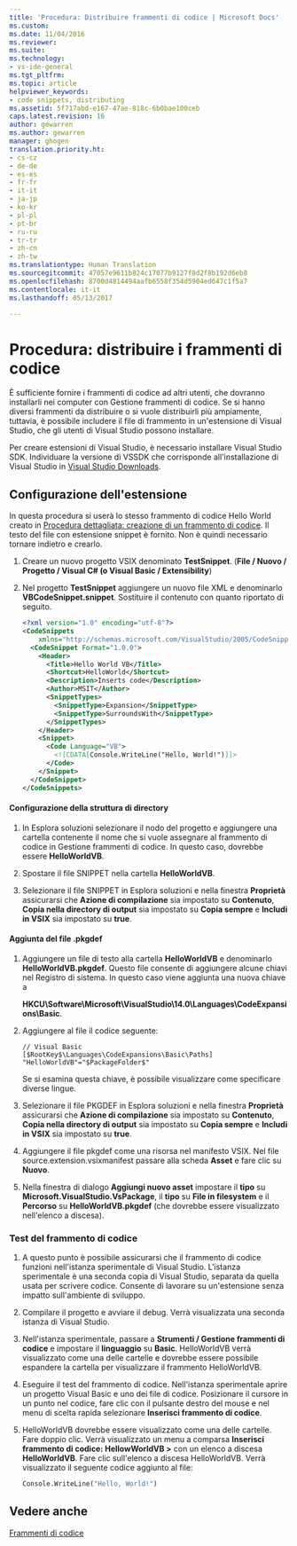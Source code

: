 ```yaml
---
title: 'Procedura: Distribuire frammenti di codice | Microsoft Docs'
ms.custom: 
ms.date: 11/04/2016
ms.reviewer: 
ms.suite: 
ms.technology:
- vs-ide-general
ms.tgt_pltfrm: 
ms.topic: article
helpviewer_keywords:
- code snippets, distributing
ms.assetid: 5f717abd-e167-47ae-818c-6b0bae100ceb
caps.latest.revision: 16
author: gewarren
ms.author: gewarren
manager: ghogen
translation.priority.ht:
- cs-cz
- de-de
- es-es
- fr-fr
- it-it
- ja-jp
- ko-kr
- pl-pl
- pt-br
- ru-ru
- tr-tr
- zh-cn
- zh-tw
ms.translationtype: Human Translation
ms.sourcegitcommit: 47057e9611b824c17077b9127f8d2f8b192d6eb8
ms.openlocfilehash: 8700d4814494aafb6558f354d5904ed647c1f5a7
ms.contentlocale: it-it
ms.lasthandoff: 05/13/2017

---
```

# <a name="how-to-distribute-code-snippets"></a>Procedura: distribuire i frammenti di codice
È sufficiente fornire i frammenti di codice ad altri utenti, che dovranno installarli nei computer con Gestione frammenti di codice. Se si hanno diversi frammenti da distribuire o si vuole distribuirli più ampiamente, tuttavia, è possibile includere il file di frammento in un'estensione di Visual Studio, che gli utenti di Visual Studio possono installare.  

 Per creare estensioni di Visual Studio, è necessario installare Visual Studio SDK. Individuare la versione di VSSDK che corrisponde all'installazione di Visual Studio in [Visual Studio Downloads](https://www.visualstudio.com/downloads/).  

## <a name="setting-up-the-extension"></a>Configurazione dell'estensione  
 In questa procedura si userà lo stesso frammento di codice Hello World creato in [Procedura dettagliata: creazione di un frammento di codice](../ide/walkthrough-creating-a-code-snippet.md). Il testo del file con estensione snippet è fornito. Non è quindi necessario tornare indietro e crearlo.  

1.  Creare un nuovo progetto VSIX denominato **TestSnippet**. (**File / Nuovo / Progetto / Visual C# (o Visual Basic / Extensibility**)  

2.  Nel progetto **TestSnippet** aggiungere un nuovo file XML e denominarlo **VBCodeSnippet.snippet**. Sostituire il contenuto con quanto riportato di seguito.  

    ```xml  
    <?xml version="1.0" encoding="utf-8"?>  
    <CodeSnippets  
        xmlns="http://schemas.microsoft.com/VisualStudio/2005/CodeSnippet">  
      <CodeSnippet Format="1.0.0">  
        <Header>  
          <Title>Hello World VB</Title>  
          <Shortcut>HelloWorld</Shortcut>  
          <Description>Inserts code</Description>  
          <Author>MSIT</Author>  
          <SnippetTypes>  
            <SnippetType>Expansion</SnippetType>  
            <SnippetType>SurroundsWith</SnippetType>  
          </SnippetTypes>  
        </Header>  
        <Snippet>  
          <Code Language="VB">  
            <![CDATA[Console.WriteLine("Hello, World!")]]>  
          </Code>  
        </Snippet>  
      </CodeSnippet>  
    </CodeSnippets>  
    ```  

#### <a name="setting-up-the-directory-structure"></a>Configurazione della struttura di directory  

1.  In Esplora soluzioni selezionare il nodo del progetto e aggiungere una cartella contenente il nome che si vuole assegnare al frammento di codice in Gestione frammenti di codice. In questo caso, dovrebbe essere **HelloWorldVB**.  

2.  Spostare il file SNIPPET nella cartella **HelloWorldVB**.  

3.  Selezionare il file SNIPPET in Esplora soluzioni e nella finestra **Proprietà** assicurarsi che **Azione di compilazione** sia impostato su **Contenuto**, **Copia nella directory di output** sia impostato su **Copia sempre** e **Includi in VSIX** sia impostato su **true**.  

#### <a name="adding-the-pkgdef-file"></a>Aggiunta del file .pkgdef  

1.  Aggiungere un file di testo alla cartella **HelloWorldVB** e denominarlo **HelloWorldVB.pkgdef**. Questo file consente di aggiungere alcune chiavi nel Registro di sistema. In questo caso viene aggiunta una nuova chiave a  

     **HKCU\Software\Microsoft\VisualStudio\14.0\Languages\CodeExpansions\Basic**.  

2.  Aggiungere al file il codice seguente:  

    ```  
    // Visual Basic   
    [$RootKey$\Languages\CodeExpansions\Basic\Paths]   
    "HelloWorldVB"="$PackageFolder$"  
    ```  

     Se si esamina questa chiave, è possibile visualizzare come specificare diverse lingue.  

3.  Selezionare il file PKGDEF in Esplora soluzioni e nella finestra **Proprietà** assicurarsi che **Azione di compilazione** sia impostato su **Contenuto**, **Copia nella directory di output** sia impostato su **Copia sempre** e **Includi in VSIX** sia impostato su **true**.  

4.  Aggiungere il file pkgdef come una risorsa nel manifesto VSIX. Nel file source.extension.vsixmanifest passare alla scheda **Asset** e fare clic su **Nuovo**.  

5.  Nella finestra di dialogo **Aggiungi nuovo asset** impostare il **tipo** su **Microsoft.VisualStudio.VsPackage**, il **tipo** su **File in filesystem** e il **Percorso** su **HelloWorldVB.pkgdef** (che dovrebbe essere visualizzato nell'elenco a discesa).  

### <a name="testing-the-snippet"></a>Test del frammento di codice  

1.  A questo punto è possibile assicurarsi che il frammento di codice funzioni nell'istanza sperimentale di Visual Studio. L'istanza sperimentale è una seconda copia di Visual Studio, separata da quella usata per scrivere codice. Consente di lavorare su un'estensione senza impatto sull'ambiente di sviluppo.  

2.  Compilare il progetto e avviare il debug. Verrà visualizzata una seconda istanza di Visual Studio.  

3.  Nell'istanza sperimentale, passare a **Strumenti / Gestione frammenti di codice** e impostare il **linguaggio** su **Basic**. HelloWorldVB verrà visualizzato come una delle cartelle e dovrebbe essere possibile espandere la cartella per visualizzare il frammento HelloWorldVB.  

4.  Eseguire il test del frammento di codice. Nell'istanza sperimentale aprire un progetto Visual Basic e uno dei file di codice. Posizionare il cursore in un punto nel codice, fare clic con il pulsante destro del mouse e nel menu di scelta rapida selezionare **Inserisci frammento di codice**.  

5.  HelloWorldVB dovrebbe essere visualizzato come una delle cartelle. Fare doppio clic. Verrà visualizzato un menu a comparsa **Inserisci frammento di codice: HellowWorldVB >** con un elenco a discesa **HelloWorldVB**. Fare clic sull'elenco a discesa HelloWorldVB. Verrà visualizzato il seguente codice aggiunto al file:  

    ```vb  
    Console.WriteLine("Hello, World!")  
    ```  

## <a name="see-also"></a>Vedere anche  
 [Frammenti di codice](../ide/code-snippets.md)

